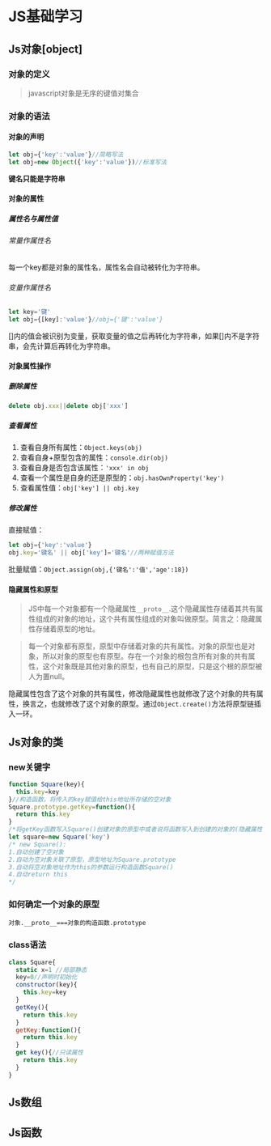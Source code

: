 # JS基础学习

## Js对象[object]
### 对象的定义
> javascript对象是无序的键值对集合
### 对象的语法
#### 对象的声明
```javascript
let obj={'key':'value'}//简略写法
let obj=new Object({'key':'value'})//标准写法
```
**键名只能是字符串**
#### 对象的属性
##### 属性名与属性值
###### 常量作属性名
每一个key都是对象的属性名，属性名会自动被转化为字符串。
###### 变量作属性名
```javascript
let key='键'
let obj={[key]:'value'}//obj={'键':'value'}
```
$[]$内的值会被识别为变量，获取变量的值之后再转化为字符串，如果$[]$内不是字符串，会先计算后再转化为字符串。
#### 对象属性操作
##### 删除属性
```javascript
delete obj.xxx||delete obj['xxx']
```
##### 查看属性
1. 查看自身所有属性：`Object.keys(obj)`
2. 查看自身+原型包含的属性：`console.dir(obj)`
3. 查看自身是否包含该属性：`'xxx' in obj`
4. 查看一个属性是自身的还是原型的：`obj.hasOwnProperty('key')`
5. 查看属性值：`obj['key'] || obj.key `

##### 修改属性
直接赋值：
```javascript
let obj={'key':'value'}
obj.key='键名' || obj['key']='键名'//两种赋值方法
```
批量赋值：`Object.assign(obj,{'键名':'值','age':18})`

#### 隐藏属性和原型
> JS中每一个对象都有一个隐藏属性`__proto__`.这个隐藏属性存储着其共有属性组成的对象的地址，这个共有属性组成的对象叫做原型。简言之：隐藏属性存储着原型的地址。

> 每一个对象都有原型，原型中存储着对象的共有属性。对象的原型也是对象，所以对象的原型也有原型。存在一个对象的根包含所有对象的共有属性，这个对象既是其他对象的原型，也有自己的原型，只是这个根的原型被人为置null。

隐藏属性包含了这个对象的共有属性，修改隐藏属性也就修改了这个对象的共有属性，换言之，也就修改了这个对象的原型。通过`Object.create()`方法将原型链插入一环。

## Js对象的类
### new关键字
```javascript
function Square(key){
  this.key=key
}//构造函数，将传入的key赋值给this地址所存储的空对象
Square.prototype.getKey=function(){
  return this.key
}
/*将getKey函数写入Square()创建对象的原型中或者说将函数写入到创建的对象的(隐藏属性||__proto__)共有属性中。*/
let square=new Square('key')
/* new Square():
1.自动创建了空对象
2.自动为空对象关联了原型，原型地址为Square.prototype
3.自动将空对象地址作为this的参数运行构造函数Square()
4.自动return this
*/
```
### 如何确定一个对象的原型
`对象.__proto__===对象的构造函数.prototype`
### class语法
```javascript
class Square{
  static x=1 //局部静态
  key=0//声明时初始化
  constructor(key){
    this.key=key
  }
  getKey(){
    return this.key
  }
  getKey:function(){
    return this.key
  }
  get key(){//只读属性
    return this.key
  }
}
```
## Js数组

## Js函数

